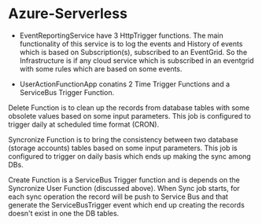 # Azure-Serverless

- EventReportingService have 3 HttpTrigger functions. The main functionality of this service is to log the events and History of events which is based on Subscription(s), subscribed to an EventGrid.
So the Infrastructure is if any cloud service which is subscribed in an eventgrid with some rules which are based on some events.

- UserActionFunctionApp conatins 2 Time Trigger Functions and a ServiceBus Trigger Function.

Delete Function is to clean up the records from database tables with some obsolete values based on some input parameters. This job is configured  to trigger daily at scheduled time format (CRON).

Syncronize Function is to bring the consistency between two database (storage accounts) tables based on some input parameters. This job is configured to trigger on daily basis which ends up making the sync among DBs.

Create Function is a ServiceBus Trigger function and is depends on the Syncronize User Function (discussed above). When Sync job starts, for each sync operation the record will be push to Service Bus and that generate the ServiceBusTrigger event which end up creating the records doesn't exist in one the DB tables.
